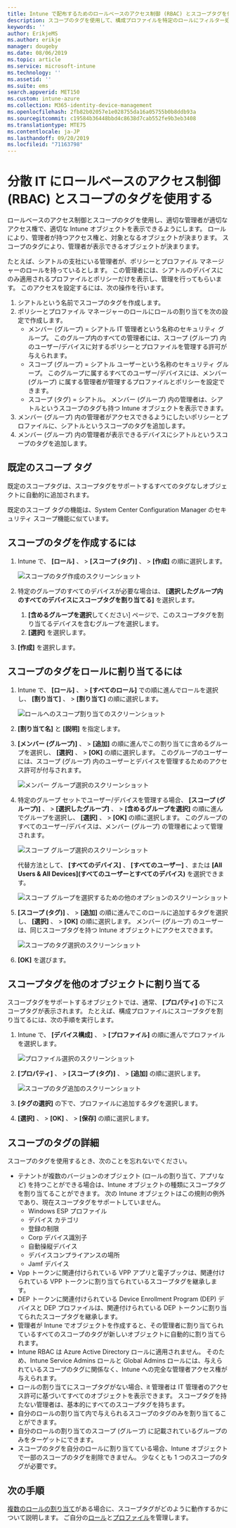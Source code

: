 ```yaml
---
title: Intune で配布するためのロールベースのアクセス制御 (RBAC) とスコープタグを使用する |Microsoft Docs
description: スコープのタグを使用して、構成プロファイルを特定のロールにフィルター処理します。
keywords: ''
author: ErikjeMS
ms.author: erikje
manager: dougeby
ms.date: 08/06/2019
ms.topic: article
ms.service: microsoft-intune
ms.technology: ''
ms.assetid: ''
ms.suite: ems
search.appverid: MET150
ms.custom: intune-azure
ms.collection: M365-identity-device-management
ms.openlocfilehash: 2fb82b02057e1e028755da16a05755b0b8ddb93a
ms.sourcegitcommit: c19584b36448bbd4c8638d7cab552fe9b3eb3408
ms.translationtype: MTE75
ms.contentlocale: ja-JP
ms.lasthandoff: 09/20/2019
ms.locfileid: "71163798"
---
```

# <a name="use-role-based-access-control-rbac-and-scope-tags-for-distributed-it"></a>分散 IT にロールベースのアクセス制御 (RBAC) とスコープのタグを使用する

ロールベースのアクセス制御とスコープのタグを使用し、適切な管理者が適切なアクセス権で、適切な Intune オブジェクトを表示できるようにします。 ロールにより、管理者が持つアクセス権と、対象となるオブジェクトが決まります。 スコープのタグにより、管理者が表示できるオブジェクトが決まります。

たとえば、シアトルの支社にいる管理者が、ポリシーとプロファイル マネージャーのロールを持っているとします。 この管理者には、シアトルのデバイスにのみ適用されるプロファイルとポリシーだけを表示し、管理を行ってもらいます。 このアクセスを設定するには、次の操作を行います。

1. シアトルという名前でスコープのタグを作成します。
2. ポリシーとプロファイル マネージャーのロールにロールの割り当てを次の設定で作成します。 
    - メンバー (グループ) = シアトル IT 管理者という名称のセキュリティ グループ。 このグループ内のすべての管理者には、スコープ (グループ) 内のユーザー/デバイスに対するポリシーとプロファイルを管理する許可が与えられます。
    - スコープ (グループ) = シアトル ユーザーという名称のセキュリティ グループ。 このグループに属するすべてのユーザー/デバイスには、メンバー (グループ) に属する管理者が管理するプロファイルとポリシーを設定できます。 
    - スコープ (タグ) = シアトル。 メンバー (グループ) 内の管理者は、シアトルというスコープのタグも持つ Intune オブジェクトを表示できます。
3. メンバー (グループ) 内の管理者がアクセスできるようにしたいポリシーとプロファイルに、シアトルというスコープのタグを追加します。
4. メンバー (グループ) 内の管理者が表示できるデバイスにシアトルというスコープのタグを追加します。 

## <a name="default-scope-tag"></a>既定のスコープ タグ
既定のスコープタグは、スコープタグをサポートするすべてのタグなしオブジェクトに自動的に追加されます。

既定のスコープ タグの機能は、System Center Configuration Manager のセキュリティ スコープ機能に似ています。 

## <a name="to-create-a-scope-tag"></a>スコープのタグを作成するには

1. Intune で、 **[ロール]** 、 >  **[スコープ (タグ)]** 、 >  **[作成]** の順に選択します。

    ![スコープのタグ作成のスクリーンショット](./media/scope-tags/create-scope-tag.png)

3. 特定のグループのすべてのデバイスが必要な場合は、 **[選択したグループ内のすべてのデバイスにスコープタグを割り当てる]** を選択します。
    1. **[含めるグループを選択**してください] ページで、このスコープタグを割り当てるデバイスを含むグループを選択します。
    2. **[選択]** を選択します。
4. **[作成]** を選択します。

## <a name="to-assign-a-scope-tag-to-a-role"></a>スコープのタグをロールに割り当てるには

1. Intune で、 **[ロール]** 、 >  **[すべてのロール]** での順に進んでロールを選択し、 **[割り当て]** 、 >  **[割り当て]** の順に選択します。

    ![ロールへのスコープ割り当てのスクリーンショット](./media/scope-tags/assign-scope-to-role.png)

2. **[割り当て名]** と **[説明]** を指定します。
3. **[メンバー (グループ)]** 、 >  **[追加]** の順に進んでこの割り当てに含めるグループを選択し、 **[選択]** 、 >  **[OK]** の順に選択します。 このグループのユーザーには、スコープ (グループ) 内のユーザーとデバイスを管理するためのアクセス許可が付与されます。

    ![メンバー グループ選択のスクリーンショット](./media/scope-tags/select-member-groups.png)

4. 特定のグループ セットでユーザー/デバイスを管理する場合、 **[スコープ (グループ)]** 、 >  **[選択したグループ]** 、 >  **[含めるグループを選択]** の順に進んでグループを選択し、 **[選択]** 、 >  **[OK]** の順に選択します。 このグループのすべてのユーザー/デバイスは、メンバー (グループ) の管理者によって管理されます。

    ![スコープ グループ選択のスクリーンショット](./media/scope-tags/select-scope-groups.png)

    代替方法として、 **[すべてのデバイス]** 、 **[すべてのユーザー]** 、または **[All Users & All Devices]\(すべてのユーザーとすべてのデバイス\)** を選択できます。

    ![スコープ グループを選択するための他のオプションのスクリーンショット](./media/scope-tags/scope-group-other-options.png)
    
5. **[スコープ (タグ)]** 、 >  **[追加]** の順に進んでこのロールに追加するタグを選択し、 **[選択]** 、 >  **[OK]** の順に選択します。 メンバー (グループ) のユーザーは、同じスコープタグを持つ Intune オブジェクトにアクセスできます。

    ![スコープのタグ選択のスクリーンショット](./media/scope-tags/select-scope-tags.png)

6. **[OK]** を選びます。 

## <a name="assign-scope-tags-to-other-objects"></a>スコープタグを他のオブジェクトに割り当てる

スコープタグをサポートするオブジェクトでは、通常、 **[プロパティ]** の下にスコープタグが表示されます。 たとえば、構成プロファイルにスコープタグを割り当てるには、次の手順を実行します。

1. Intune で、 **[デバイス構成]** 、 >  **[プロファイル]** の順に進んでプロファイルを選択します。

    ![プロファイル選択のスクリーンショット](./media/scope-tags/choose-profile.png)

2. **[プロパティ]** 、 >  **[スコープ (タグ)]** 、 >  **[追加]** の順に選択します。

    ![スコープのタグ追加のスクリーンショット](./media/scope-tags/add-scope-tags.png)

3. **[タグの選択]** の下で、プロファイルに追加するタグを選択します。
4. **[選択]** 、 >  **[OK]** 、 >  **[保存]** の順に選択します。


## <a name="scope-tag-details"></a>スコープのタグの詳細
スコープのタグを使用するとき、次のことを忘れないでください。 

- テナントが複数のバージョンのオブジェクト (ロールの割り当て、アプリなど) を持つことができる場合は、Intune オブジェクトの種類にスコープタグを割り当てることができます。
  次の Intune オブジェクトはこの規則の例外であり、現在スコープタグをサポートしていません。
    - Windows ESP プロファイル
    - デバイス カテゴリ
    - 登録の制限
    - Corp デバイス識別子
    - 自動操縦デバイス
    - デバイスコンプライアンスの場所
    - Jamf デバイス
- Vpp トークンに関連付けられている VPP アプリと電子ブックは、関連付けられている VPP トークンに割り当てられているスコープタグを継承します。
- DEP トークンに関連付けられている Device Enrollment Program (DEP) デバイスと DEP プロファイルは、関連付けられている DEP トークンに割り当てられたスコープタグを継承します。
- 管理者が Intune でオブジェクトを作成すると、その管理者に割り当てられているすべてのスコープのタグが新しいオブジェクトに自動的に割り当てられます。
- Intune RBAC は Azure Active Directory ロールに適用されません。 そのため、Intune Service Admins ロールと Global Admins ロールには、与えられているスコープのタグに関係なく、Intune への完全な管理者アクセス権が与えられます。
- ロールの割り当てにスコープタグがない場合、it 管理者は IT 管理者のアクセス許可に基づいてすべてのオブジェクトを表示できます。 スコープタグを持たない管理者は、基本的にすべてのスコープタグを持ちます。
- 自分のロールの割り当て内で与えられるスコープのタグのみを割り当てることができます。
- 自分のロールの割り当てのスコープ (グループ) に記載されているグループのみをターゲットにできます。
- スコープのタグを自分のロールに割り当てている場合、Intune オブジェクトで一部のスコープのタグを削除できません。 少なくとも 1 つのスコープのタグが必要です。

## <a name="next-steps"></a>次の手順

[複数のロールの割り当て](role-based-access-control.md#multiple-role-assignments)がある場合に、スコープタグがどのように動作するかについて説明します。
ご自分の[ロール](role-based-access-control.md)と[プロファイル](device-profile-assign.md)を管理します。
